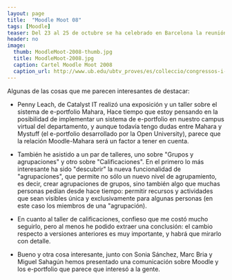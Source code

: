 ```yaml
---
layout: page
title:  "Moodle Moot 08"
tags: [Moodle]
teaser: Del 23 al 25 de octubre se ha celebrado en Barcelona la reunión anual de usuarios Moodle. Una vez más ha sido un encuentro interesante, en el que hemos podido compartir experiencias sobre la utilización de Moodle.
header: no
image:
  thumb: MoodleMoot-2008-thumb.jpg
  title: MoodleMoot-2008.jpg
  caption: Cartel Moodle Moot 2008
  caption_url: http://www.ub.edu/ubtv_proves/es/colleccio/congressos-i-jornades/moodle-moot-5e-2008
---
```


Algunas de las cosas que me parecen interesantes de destacar:

* Penny Leach, de Catalyst IT realizó una exposición y un taller sobre el sistema de e-portfolio Mahara, Hace tiempo que estoy pensando en la posibilidad de implementar un sistema de e-portfolio en nuestro campus virtual del departamento, y aunque todavía tengo dudas entre Mahara y Mystuff (el e-portfolio desarrollado por la Open University), parece que la relación Moodle-Mahara será un factor a tener en cuenta.

* También he asistido a un par de talleres, uno sobre "Grupos y agrupaciones" y otro sobre "Calificaciones". En el primero lo más interesante ha sido "descubrir" la nueva funcionalidad de "agrupaciones", que permite no sólo un nuevo nivel de agrupamiento, es decir, crear agrupaciones de grupos, sino también algo que muchas personas pedían desde hace tiempo: permitir recursos y actividades que sean visibles única y exclusivamente para algunas personas (en este caso los miembros de una "agrupación).

* En cuanto al taller de calificaciones, confieso que me costó mucho seguirlo, pero al menos he podido extraer una conclusión: el cambio respecto a versiones anteriores es muy importante, y habrá que mirarlo con detalle.

* Bueno y otra cosa interesante, junto con Sonia Sánchez, Marc Bria y Miguel Sahagún hemos presentado una comunicación sobre Moodle y los e-portfolio que parece que interesó a la gente.
